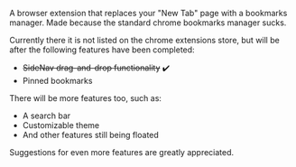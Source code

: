 A browser extension that replaces your "New Tab" page with a bookmarks manager. Made because the standard chrome bookmarks manager sucks.

Currently there it is not listed on the chrome extensions store, but will be after the following features have been completed:
* ~~SideNav drag-and-drop functionality~~ :heavy_check_mark:
* Pinned bookmarks

There will be more features too, such as:
* A search bar
* Customizable theme
* And other features still being floated

Suggestions for even more features are greatly appreciated.

